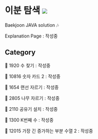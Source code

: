 # 이분 탐색 <img src = "https://img.shields.io/badge/JAVA-007396?style=for-the-badge&logo=java&logoColor=white">
Baekjoon JAVA solution :notes:

Explanation Page : 작성중

## Category

:black_square_button: 1920 수 찾기 : 작성중

:black_square_button: 10816 숫자 카드 2 : 작성중

:black_square_button: 1654 랜선 자르기 : 작성중

:black_square_button: 2805 나무 자르기 : 작성중

:black_square_button: 2110 공유기 설치 : 작성중

:black_square_button: 1300 K번째 수 : 작성중

:black_square_button: 12015 가장 긴 증가하는 부분 수열 2 : 작성중